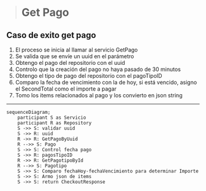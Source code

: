 > # Get Pago 

## Caso de exito get pago
1. El proceso se inicia al llamar al servicio GetPago
2. Se valida que se envíe un uuid en el parámetro
3. Obtengo el pago del repositorio con el uuid
4. Controlo que la creación del pago no haya pasado de 30 minutos
5. Obtengo el tipo de pago del repositorio con el pagoTipoID
6. Comparo la fecha de vencimiento con la de hoy, si está vencido, asigno el SecondTotal como el importe a pagar
7. Tomo los items relacionados al pago y los convierto en json string

***

```mermaid
sequenceDiagram;
    participant S as Servicio
    participant R as Repository
    S ->> S: validar uuid
    S ->> R: uuid
    R ->> R: GetPagoByUuid
    R -->> S: Pago
    S ->> S: Control fecha pago
    S ->> R: pagosTipoID
    R ->> R: GetPagotipoById
    R -->> S: Pagotipo
    S ->> S: Comparo fechaHoy-fechaVencimiento para determinar Importe
    S ->> S: Armo json de items
    S ->> S: return CheckoutResponse
        
```  